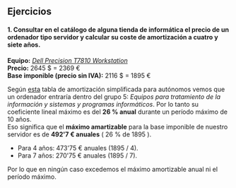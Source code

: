 ## Ejercicios

#### 1. Consultar en el catálogo de alguna tienda de informática el precio de un ordenador tipo servidor y calcular su coste de amortización a cuatro y siete años.

**Equipo:** [*Dell Precision T7810 Workstation*](https://www.theserverstore.com/content/dell-precision-t7810-workstation)  
**Precio:** 2645 $ = 2369 €  
**Base imponible (precio sin IVA):** 2116 $ = 1895 €

Según [esta](https://ayuda.cuentica.com/tabla-anos-porcentajes-amortizacion-simplificada-autonomos-y-profesionales/) tabla de amortización simplificada para autónomos vemos que un ordenador entraría dentro del grupo 5: *Equipos para tratamiento de la información y sistemas y programas informáticos*.
Por lo tanto su coeficiente lineal máximo es del **26 % anual** durante un período máximo de 10 años.  
Eso significa que el **máximo amartizable** para la base imponible de nuestro servidor es de **492'7 € anuales** ( 26 % de 1895 ).

* Para 4 años: 473'75 € anuales (1895 / 4).
* Para 7 años: 270'75 € anuales (1895 / 7).

Por lo que en ningún caso excedemos el máximo amortizable anual ni el período máximo.
